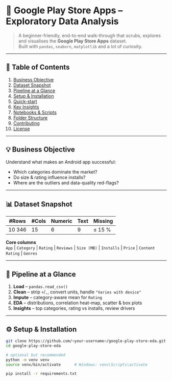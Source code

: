 # 📱 Google Play Store Apps – Exploratory Data Analysis

> A beginner-friendly, end-to-end walk-through that scrubs, explores and visualises the **Google Play Store Apps** dataset.  
> Built with `pandas`, `seaborn`, `matplotlib` and a lot of curiosity.

---

## 🧭 Table of Contents
1. [Business Objective](#business-objective)  
2. [Dataset Snapshot](#dataset-snapshot)  
3. [Pipeline at a Glance](#pipeline-at-a-glance)  
4. [Setup & Installation](#setup--installation)  
5. [Quick-start](#quick-start)  
6. [Key Insights](#key-insights)  
7. [Notebooks & Scripts](#notebooks--scripts)  
8. [Folder Structure](#folder-structure)  
9. [Contributing](#contributing)  
10. [License](#license)

---

## 💡 Business Objective
Understand what makes an Android app successful:
* Which categories dominate the market?  
* Do size & rating influence installs?  
* Where are the outliers and data-quality red-flags?

---

## 📊 Dataset Snapshot
| #Rows   | #Cols | Numeric | Text | Missing |
|---------|-------|---------|------|---------|
| 10 346  | 15    | 6       | 9    | ≤ 15 %  |

**Core columns**  
`App` | `Category` | `Rating` | `Reviews` | `Size (MB)` | `Installs` | `Price` | `Content Rating` | `Genres`

---

## 🚧 Pipeline at a Glance
1. **Load** – `pandas.read_csv()`  
2. **Clean** – strip `+`/`,`, convert units, handle `"Varies with device"`  
3. **Impute** – category-aware mean for `Rating`  
4. **EDA** – distributions, correlation heat-map, scatter & box plots  
5. **Insights** – top categories, rating vs installs, review drivers

---

## ⚙️ Setup & Installation
```bash
git clone https://github.com/<your-username>/google-play-store-eda.git
cd google-play-store-eda

# optional but recommended
python -m venv venv
source venv/bin/activate      # Windows: venv\Scripts\activate

pip install -r requirements.txt
